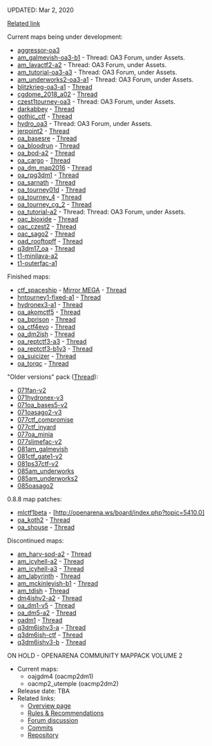 UPDATED: Mar 2, 2020

[Related link](https://openarena.wikia.com/wiki/Unofficial_OpenArena_Maps)

Current maps being under development:

* [aggressor-oa3](https://mega.nz/#!SAoVxS7b!Ri2cM9LqKCgLE0kO9Q28OvPID3tFQkYC0HbUuZRHlGk)
* [am_galmevish-oa3-b1](https://www.dropbox.com/s/2m6lwb28h5p1vr3/z_am_galmevish-oa3-b1.pk3?dl=0) - Thread: OA3 Forum, under Assets.
* [am_lavactf2-a2](https://www.dropbox.com/s/hymyij6lh5ql7c8/am_lavactf2-a2.zip?dl=0) - Thread: OA3 Forum, under Assets.
* [am_tutorial-oa3-a3](https://www.dropbox.com/s/jdqya6kn4hf0esj/z_am-tutorial1-oa3-a3.pk3?dl=0) - Thread: OA3 Forum, under Assets.
* [am_underworks2-oa3-a1](https://www.dropbox.com/s/77pydptga266n12/z_am_underworks2-oa3-a1.pk3?dl=0) - Thread: OA3 Forum, under Assets.
* [blitzkrieg-oa3-a1](https://www.dropbox.com/s/uz26jfbka4sbcf0/z_blitzkrieg3-oa3-a1.pk3?dl=0) - [Thread](http://openarena.ws/board/index.php?topic=1809.0)
* [cgdome_2018_a02](https://app.box.com/s/fvkyjbvqe8itvddogcypv4h1karw5car) - [Thread](http://openarena.ws/board/index.php?topic=5417.0)
* [czest1tourney-oa3](https://www.dropbox.com/s/95vv5rl43hc4zcc/z_czest1tourney-oa3-a4.pk3?dl=0) - Thread: OA3 Forum, under Assets.
* [darkabbey](https://app.box.com/s/f1esenaeoeswne1n76t8az0bd3ue85rr) - [Thread](http://openarena.ws/board/index.php?topic=5200.0)
* [gothic_ctf](http://139.59.191.164/baseoa/gothic_ctf.pk3) - [Thread](http://openarena.ws/board/index.php?topic=5411.0)
* [hydro_oa3](https://mega.nz/#!7UhBWAgY!R-_beCZGm_xMFXj7NfA8BV-vQ2dUa3ELwrm9-RovzOE) - Thread: OA3 Forum, under Assets.
* [jerpoint2](http://kelium95.info/baseoa/jerpoint2.pk3) - [Thread](http://openarena.ws/board/index.php?topic=5423.0)
* [oa_basesre](https://app.box.com/s/xv107mhthypc560t7yjdqobaknk6uvkb) - [Thread](http://openarena.ws/board/index.php?topic=5203.0)
* [oa_bloodrun](https://app.box.com/s/cxe4cncn769dac19wqdvfujzljdsaafy) - [Thread](http://openarena.ws/board/index.php?topic=5355.0)
* [oa_bod-a2](https://mega.nz/#!fNhBEKLQ!CXzZaybVv6WMtCn9cVnHD-EZLv7DETOy6NqdQ8NUqgA) - [Thread](http://openarena.ws/board/index.php?topic=3200.0)
* [oa_cargo](https://app.box.com/s/r7r7mhyy8rwcky3hasjl) - [Thread](http://openarena.ws/board/index.php?topic=4825.0)
* [oa_dm_map2016](https://app.box.com/s/6g4djjtx5tlw13nzg30clkctu667zy0r) - [Thread](http://openarena.ws/board/index.php?topic=5285.0)
* [oa_rpg3dm1](https://www.dropbox.com/s/ieoran9npcbt6sz/z_oa_rpg3dm1-a1.pk3?dl=0) - [Thread](http://openarena.ws/board/index.php?topic=2665.0)
* [oa_sarnath](https://app.box.com/s/u5lfph9jwkh5uubqwjs6nnl73rjsuj03) - [Thread](http://openarena.ws/board/index.php?topic=5370.0)
* [oa_tourney01d](https://app.box.com/s/uesykysnd152tnb5wdm0ravrxtmw4ttd) - [Thread](http://openarena.ws/board/index.php?topic=5416.0)
* [oa_tourney_4](https://app.box.com/s/fzr7zn6dw12llag2rp62g7ba880n86w3) - [Thread](http://openarena.ws/board/index.php?topic=5309.0)
* [oa_tourney_cg_2](https://app.box.com/s/s7x1fx0jw969k97bv5zyy8i9td81ef1a) - [Thread](http://openarena.ws/board/index.php?topic=5342.0)
* [oa_tutorial-a2](https://www.dropbox.com/s/705pbxiv6xhf3v7/oa-tutorial-a2.pk3?dl=0) - Thread: Thread: OA3 Forum, under Assets.
* [oac_bioxide](https://mega.nz/#!bE4DjSaT!8_qSWSGH1tTmytJzaDpKjCkc-lg-4WoxAcyUZEqS8q4) - [Thread](http://openarena.ws/board/index.php?topic=5354.0)
* [oac_czest2](https://www.dropbox.com/s/ooy8mjjqstvi7ym/z_oac_czest2-a4v2.pk3?dl=0) - [Thread](http://openarena.ws/board/index.php?topic=5420.0)
* [oac_sago2](https://www.dropbox.com/s/zs82ckko8wbpf4w/z_oac_sago2-a3.pk3?dl=0) - [Thread](http://openarena.ws/board/index.php?topic=5425.0)
* [oad_rooftopff](https://mega.nz/#!OZJBkQhD!JwB6ko9cMP31mJn5_E9VemszwAWxrnQnXX42CUX4k40) - [Thread](http://openarena.ws/board/index.php?topic=4792.0)
* [q3dm17_oa](https://app.box.com/s/iwd6k9p2za1b5xz1wxgqbv7xg2r411li) - [Thread](http://openarena.ws/board/index.php?topic=5347.0)
* [t1-minilava-a2](https://mega.nz/#!LQRl2YTB!MQSpXS7Vc4s62ljeQCRrqU9veNGwrzh8Y9xtPp6CGOo)
* [t1-outerfac-a1](https://mega.nz/#!yZBjBAra!hGhu6Zb8aUOXpL8unUygJnYZQXcpEfVFy6i_mrEhvZ8)

Finished maps:
* [ctf_spaceship](https://8bitworld.us.to/Other_Stuff/OpenArena/maps/ctf_spaceship/ctf_spaceship.zip) - [Mirror MEGA](https://mega.nz/#!rFJiWSqZ!JR7VPk4HBRk5Y0Kh6CXDzOmHkG17ZW4Z9Tj1RyjlAsE) - [Thread](http://openarena.ws/board/index.php?topic=1601.25)
* [hntourney1-fixed-a1](https://mega.nz/#!6MpBWaxL!5FKmcjhlkS4bfDspsqBwZ7ow2hC5-JfoV09E7aJn_oM) - [Thread](http://openarena.ws/board/index.php?topic=3484.0)
* [hydronex3-a1](https://mega.nz/#!yR5HkQDb!gWqxAIEfElNyQMTTrjmDHDfEnvOOnk-5jhg3I6miF7w) - [Thread](http://openarena.ws/board/index.php?topic=2629.0)
* [oa_akomctf5](https://app.box.com/s/gus5h66w6v6ttkdxsgkv66q2we945wno) - [Thread](http://openarena.ws/board/index.php?topic=5207.0)
* [oa_bprison](https://mega.nz/#!ScojGKSJ!5tFyArNxPJ5bwssqQXo7gNFUblaawPL8LMJFspIVPBM) - [Thread](http://openarena.ws/board/index.php?topic=5259.0)
* [oa_ctf4evo](https://www.dropbox.com/s/v7y6txa6vj7q2f5/oa_ctf4evo.pk3?dl=0) - [Thread](http://openarena.ws/board/index.php?topic=5275.0)
* [oa_dm2ish](https://mega.nz/#!aUonQC4b!EjGF9zUVyHIAQ2wZcZAKb6V22ZgkQLGS28Gm4vhIP7c) - [Thread](http://openarena.ws/board/index.php?topic=5278.0)
* [oa_reptctf3-a3](https://mega.nz/#!nQpRUCZQ!QLxCV0WpO7jNYfq96eC1l78mb3GyPOGpv3_JVvMuWIQ) - [Thread](http://openarena.ws/board/index.php?topic=2864.0)
* [oa_reptctf3-b1v3](https://mega.nz/#!3AJByCiB!VSWBqHfDCogO6JIloAelzg_ULOr0N6gKvUGBN9MIiN8) - [Thread](http://openarena.ws/board/index.php?topic=2864.0)
* [oa_suicizer](https://app.box.com/s/cgopmfhlsh3tmphpciby) - [Thread](http://openarena.ws/board/index.php?topic=4835.0)
* [oa_torqc](https://www.dropbox.com/s/gdsv4zbhxbto1pc/OA_Torqc.pk3?dl=0) - [Thread](http://openarena.ws/board/index.php?topic=5337.0)

"Older versions" pack ([Thread](http://openarena.ws/board/index.php?topic=4693.0)):
* [071fan-v2](https://www.dropbox.com/s/uhq0fkqov7r3nkl/071fan-v2.pk3?dl=0)
* [071hydronex-v3](https://www.dropbox.com/s/8jbmkl91puukzuo/071hydronex-v3.pk3?dl=0)
* [071oa_bases5-v2](https://www.dropbox.com/s/tooidlowbonjy4g/071oa_bases5-v2.pk3?dl=0)
* [071oasago2-v3](https://www.dropbox.com/s/zhvq9j4c24tiw6b/071oasago2-v3.pk3?dl=0)
* [077ctf_compromise](https://www.dropbox.com/s/f2m9mf7nrqqovw9/077ctf_compromise.pk3?dl=0)
* [077ctf_inyard](https://www.dropbox.com/s/e2mqp51z3qflq3n/077ctf_inyard.pk3?dl=0)
* [077oa_minia](https://www.dropbox.com/s/iozegmj5mkosls0/077oa_minia.pk3?dl=0)
* [077slimefac-v2](https://www.dropbox.com/s/4b8hqwxhgc5gk3e/077slimefac-v2.pk3?dl=0)
* [081am_galmevish](https://www.dropbox.com/s/fvr78o428hl9p99/081am_galmevish.pk3?dl=0)
* [081ctf_gate1-v2](https://www.dropbox.com/s/077822l7rcw9th2/081ctf_gate1-v2.pk3?dl=0)
* [081ps37ctf-v2](https://www.dropbox.com/s/tdrv3j2m2utd1ud/081ps37ctf-v2.pk3?dl=0)
* [085am_underworks](https://www.dropbox.com/s/4j3oiv29cyw4la1/085am_underworks.pk3?dl=0)
* [085am_underworks2](https://www.dropbox.com/s/d6p9p2xfss4zjde/085am_underworks2.pk3?dl=0)
* [085oasago2](https://www.dropbox.com/s/jf84v9zp6c9nrzn/085oasago2.pk3?dl=0)

0.8.8 map patches:
* [mlctf1beta](https://www.dropbox.com/s/x60ixv5bcn6ftxy/z_mlctf1beta-patch.pk3?dl=0) - [http://openarena.ws/board/index.php?topic=5410.0]
* [oa_koth2](https://www.dropbox.com/s/dceh9gjpiyfkwee/z_oa_koth2-patch.pk3?dl=0) - [Thread](http://openarena.ws/board/index.php?topic=2433.0)
* [oa_shouse](https://www.dropbox.com/s/52rk4r0n5dml5z4/z_oa_shouse-patch.pk3?dl=0) - [Thread](http://openarena.ws/board/index.php?topic=613.0)

Discontinued maps:
* [am_harv-sod-a2](https://mega.nz/#!adgzEQ6A!gLLB_LtWD6DGwt_0AftCp3ev154VUKuLNDNi-0DoryY) - [Thread](http://openarena.ws/board/index.php?topic=3205.0)
* [am_icyhell-a2](https://mega.nz/#!GMw1mA5J!AgpD2q6EnZ2YQc-SsL4F6oREc5oDFeYLP9PjKNhRm14) - [Thread](http://openarena.ws/board/index.php?topic=2880.0)
* [am_icyhell-a3](https://mega.nz/#!OcglmSzA!fFFHSXf3WT32CqLY3gDa-Tq2-lKI7OA1RIBMsu9pwG8) - [Thread](http://openarena.ws/board/index.php?topic=2880.0)
* [am_labyrinth](https://mega.nz/#!mBoViCLY!y71DAMnQL1diQcKkpNUlW6eri87RuEn0m0mZmc4khNQ) - [Thread](http://openarena.ws/board/index.php?topic=2164.0)
* [am_mckinleyish-b1](https://mega.nz/#!KMhTXIyJ!hOQaqeDKoc2AUj2DzbzEjWVM12xJU1Gxop8B5Dtmkhs) - [Thread](http://openarena.ws/board/index.php?topic=2311.0)
* [am_tdish](https://mega.nz/#!3IxD2AqD!sg00fsZztfaOgPWN7v7tVtZgTQNpvCfOUzCGKsSuurY) - [Thread](http://openarena.ws/board/index.php?topic=5260.0)
* [dm4ishv2-a2](https://mega.nz/#!DA4V0STS!egwQT2HDC4W9E8aYjiTR1adQ9k2MkLAFmHtEJpiguOc) - [Thread](http://openarena.ws/board/index.php?topic=3154.0)
* [oa_dm1-v5](https://mega.nz/#!7J4D1Q7L!z3VLjQlHmzluG2VKa9aQmcaIII1aXzQcfOxu71GuNv4) - [Thread](http://openarena.ws/board/index.php?topic=2864.0)
* [oa_dm5-a2](https://mega.nz/#!CRxTBCYa!aD5yEQXEvFlX3XFf7UxSoJhbuqckMmvEhG33PzcREok) - [Thread](http://openarena.ws/board/index.php?topic=2864.0)
* [oadm1](https://mega.nz/#!KY4hEYyJ!2nA1caBqG1eVp7t3s8oC4gN_bFo63fAuV69Nx8Ibeu8) - [Thread](http://openarena.ws/board/index.php?topic=3259.0)
* [q3dm6ishv3-a](https://mega.nz/#!HUQ1lAjQ!lH07yWEWGSbdxzdtX5JA_EaPRlxpZdBX0_dCozTFMds) - [Thread](http://openarena.ws/board/index.php?topic=2425.0)
* [q3dm6ish-ctf](https://mega.nz/#!OFIjRYQI!lon8xyQTVenCISWskIpLyA-QI8zqR-qaFKrx0rBschk) - [Thread](http://openarena.ws/board/index.php?topic=2425.0)
* [q3dm6ishv3-b](https://mega.nz/#!WRAxVaTa!ycFp2KJVbnvslA6YwLm9YcPYSzkyqIjEHdr7E4xH03c) - [Thread](http://openarena.ws/board/index.php?topic=2425.0)

ON HOLD - OPENARENA COMMUNITY MAPPACK VOLUME 2

- Current maps:
  * oajgdm4 (oacmp2dm1)
  * oacmp2_utemple (oacmp2dm2)
- Release date: TBA
- Related links:
  * [Overview page](http://openarena.wikia.com/wiki/OACMP/Volume_2)
  * [Rules & Recommendations](http://openarena.wikia.com/wiki/OACMP/DeveloperFAQ)
  * [Forum discussion](http://openarena.ws/board/index.php?topic=4901.0)
  * [Commits](http://openarena.ws/board/index.php?topic=4948.0)
  * [Repository](https://www.github.com/NeonKnightOA/oacmpvol2)
